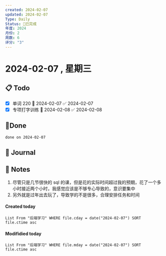 ```yaml
---
created: 2024-02-07
updated: 2024-02-07
Type: Daily
Status: 🎃已完成
年度: 2024
月份: 2
周数: 6
评分: "3"
---
```

# 2024-02-07 , 星期三

## 📋 Todo
- [x] 单词 220 📅 2024-02-07 ✅ 2024-02-07
- [x] 专项打字训练 📅 2024-02-08 ✅ 2024-02-08
## 🍰Done
```tasks
done on 2024-02-07
```

## 📆 Journal


## 📑 Notes
1. 尽管只是几节很快的 sql 的课，但是花的实际时间超过我的预期，花了一个多小时接近两个小时，我感觉应该是不够专心导致的，意识要集中
2. 另外就是过年出去玩了，导致学的不是很多，合理安排任务和时间

#### Created today

```dataview
List From "后端学习" WHERE file.cday = date("2024-02-07") SORT file.ctime asc
```


#### Modifidied today

```dataview
List From "后端学习" WHERE file.mday = date("2024-02-07") SORT file.ctime asc
```